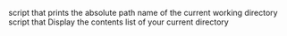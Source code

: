script that prints the absolute path name of the current working directory
script that Display the contents list of your current directory
